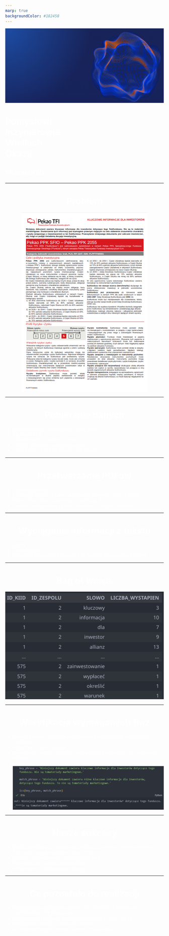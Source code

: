 ```yaml
---
marp: true
backgroundColor: #182458
---
```


![bg](1_tlo.png)
# <p  style="color:white; font-size=20px; text-align: left;"> Pomysłowi <br> Inżynierowie <br> Wielkich <br> Okazji  </p>

## <p  style="color:white; font-size=20px; text-align: left;"> #KarateKIID </p>

---
# <center style="color:white;">Problem</center>
<center><img src="2_kiid_1.png" width=400px></center>

---

# <center style="color:white;">Pobieranie danych</center>
<div style="color:white">
<ul>
    <li>Odwiedzenie jak największej liczby stron</li>
    <li>Algorytm DFS</li>
    <li>Niezależność od struktury strony</li>
    <li>~16000 plików w surowych danych</li>
    <li>~600 plików, które na pewno są KIIDami</li>
</ul>
</div>

---

# <center style="color:white;">Przetwarzanie PDFów</center>
<div style="color:white">
<ul>
    <li>Podział na sekcje</li>
    <li>Ekstrakcja danych z tabel za pomocą konwersji <em>PDF -> HTML</em> </li>
    <li>Potencjalnie analiza wykresu za pomocą AI</li>
    <li>Dane w takiej postaci są dużo prostsze w dalszej obróbce</li>
</ul>
</div>


---

# <center style="color:white;">Wyciąganie informacji z tekstu</center>
<div style="color:white">
<ul>
    <li>Spacy</li>
    <li>BeautifulSoup</em> </li>
    <li>Imputacja brakujących danych przy użyciu zewnętrznych źródeł</li>
</ul>
</div>


---
# <center style="color:white;">Bag of words</center>
<center><img src="4_bow.png" width=900px></center>

---

# <center style="color:white;">Weryfikacja wymaganych fraz
</center>
<div style="color:white">
<ul>
    <li>zmodyfikowany algorytm wyszukiwania najdłuższego wspólnego podciągu</li>
    <li>odporny na odmianę słów</li>
    <li>dodatkowo, tworzy intuicyjne wizualizacje pokazujące różnice między tekstami</li>
    <br>
    <img src="5_text.png">
</ul>
</div>

---

# <center style="color:white;">Nasze sukcesy
</center>
<div style="color:white">
<ul>
  <li>Bardzo dokładny scrapping niezależny od zmian w strukturze strony</li>
  <li>Poprawnie przeprowadzone Bag of Words</li>
  <li>Dobrze zorganizowany i rozszerzalny kod</li>
  <li>Poprawne wyciąganie wielu kolumn</li>
  <li>Korzystanie z zewnętrznych danych</li>
</ul>
</div>

---

# <center style="color:white;">Co pozostało do realizacji
</center>
<div style="color:white">
<ul>
  <li>Niepoprawne wyciąganie wartości dla niektórych kolumn np. "IDENTYFIKATOR_KRAJOWY"</li>
  <li>Optymalizacja procesu wyciągania danych z tekstu KIIDa</li>
  <li>Wyciąganie danych o opłatach z tabeli</li>
  <li>Wyciąganie danych o stopie zwrotu z wykresów</li>
</ul>
</div>
